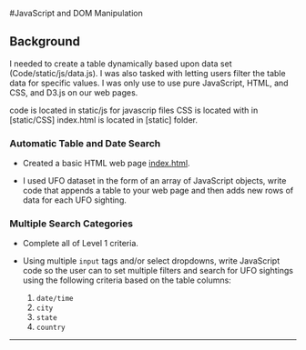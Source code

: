 #JavaScript and DOM Manipulation

## Background



I needed to  create a table dynamically based upon data set (Code/static/js/data.js). I was also tasked with letting users  filter the table data for specific values.  I was only use to use pure JavaScript, HTML, and CSS, and D3.js on our web pages. 

code is located in static/js for javascrip files 
CSS is located with in [static/CSS]
index.html is located in [static] folder. 


### Automatic Table and Date Search

* Created a basic HTML web page  [index.html](Code/index.html).

* I used  UFO dataset  in the form of an array of JavaScript objects, write code that appends a table to your web page and then adds new rows of data for each UFO sighting.

  
###  Multiple Search Categories 

* Complete all of Level 1 criteria.

* Using multiple `input` tags and/or select dropdowns, write JavaScript code so the user can to set multiple filters and search for UFO sightings using the following criteria based on the table columns:

  1. `date/time`
  2. `city`
  3. `state`
  4. `country`
  

- - -

